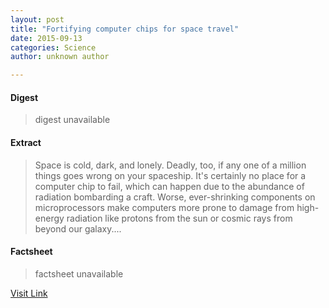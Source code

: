 ```yaml
---
layout: post
title: "Fortifying computer chips for space travel"
date: 2015-09-13
categories: Science
author: unknown author

---
```



#### Digest
>digest unavailable

#### Extract
>Space is cold, dark, and lonely. Deadly, too, if any one of a million things goes wrong on your spaceship. It's certainly no place for a computer chip to fail, which can happen due to the abundance of radiation bombarding a craft. Worse, ever-shrinking components on microprocessors make computers more prone to damage from high-energy radiation like protons from the sun or cosmic rays from beyond our galaxy....

#### Factsheet
>factsheet unavailable

[Visit Link](http://www.sciencedaily.com/releases/2015/09/150904195347.htm)


